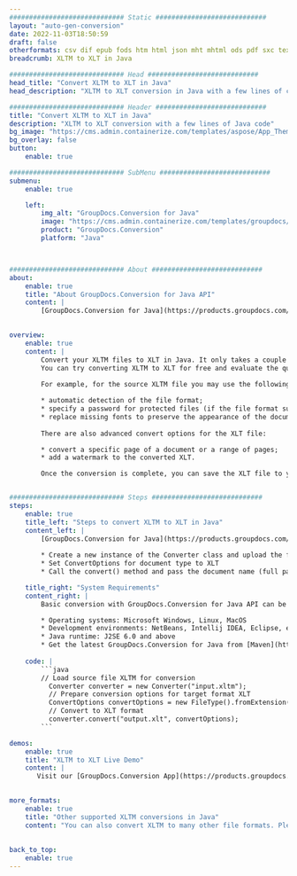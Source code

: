 ```yaml
---
############################# Static ############################
layout: "auto-gen-conversion"
date: 2022-11-03T18:50:59
draft: false
otherformats: csv dif epub fods htm html json mht mhtml ods pdf sxc tex tsv xlam xls xlsb xlsm xlsx xlt xltm xltx xml xps
breadcrumb: XLTM to XLT in Java

############################# Head ############################
head_title: "Convert XLTM to XLT in Java"
head_description: "XLTM to XLT conversion in Java with a few lines of code. Convert over 160 file formats using the GroupDocs document conversion API for Java"

############################# Header ############################
title: "Convert XLTM to XLT in Java"
description: "XLTM to XLT conversion with a few lines of Java code"
bg_image: "https://cms.admin.containerize.com/templates/aspose/App_Themes/V3/images/bg/header1.png"
bg_overlay: false
button:
    enable: true

############################# SubMenu ############################
submenu:
    enable: true

    left:
        img_alt: "GroupDocs.Conversion for Java"
        image: "https://cms.admin.containerize.com/templates/groupdocs/images/product-logos/90x90-noborder/groupdocs-conversion-java.png"
        product: "GroupDocs.Conversion"
        platform: "Java"



############################# About ############################
about:
    enable: true
    title: "About GroupDocs.Conversion for Java API"
    content: |
        [GroupDocs.Conversion for Java](https://products.groupdocs.com/conversion/java/) is an advanced file format conversion API for converting between popular image and document formats such as Microsoft Office, OpenDocument, PDF, HTML, email, CAD. and much more with just a few lines of code. The native API automatically detects the formats of the original documents and offers many options for customizing the converted documents. Along with the function of extracting information from a document, it also supports caching of the conversion results to the local disk by default. However, any type of cache storage can be supported by implementing the appropriate interfaces - Amazon S3, Dropbox, Google Drive, Windows Azure, Reddis, or any others.
    

overview:
    enable: true
    content: |
        Convert your XLTM files to XLT in Java. It only takes a couple of lines of Java code on any platform of your choice, such as Windows, Linux, macOS.
        You can try converting XLTM to XLT for free and evaluate the quality of the conversion results. Along with simple file conversion scripts, you can try more sophisticated options for loading the XLTM source file and storing the XLT output. 
        
        For example, for the source XLTM file you may use the following load options:

        * automatic detection of the file format;
        * specify a password for protected files (if the file format supports it);
        * replace missing fonts to preserve the appearance of the document.
        
        There are also advanced convert options for the XLT file:

        * convert a specific page of a document or a range of pages;
        * add a watermark to the converted XLT.

        Once the conversion is complete, you can save the XLT file to your local file path or to any third party storage such as FTP, Amazon S3, Google Drive, Dropbox etc. Please note - to convert XLTM to XLT, you do not need to install any additional software, such as MS Office, Open Office, Adobe Acrobat Reader etc.


############################# Steps ############################
steps:
    enable: true
    title_left: "Steps to convert XLTM to XLT in Java"
    content_left: |
        [GroupDocs.Conversion for Java](https://products.groupdocs.com/conversion/java/) allows developers to easily convert XLTM file to XLT with a few lines of code.
        
        * Create a new instance of the Converter class and upload the file XLTM with the full path
        * Set ConvertOptions for document type to XLT
        * Call the convert() method and pass the document name (full path) and format (XLT) as a parameter

    title_right: "System Requirements"
    content_right: |
        Basic conversion with GroupDocs.Conversion for Java API can be done with just a few lines of code. Our APIs are supported on all major platforms and operating systems. Before executing the code below, make sure you have the following prerequisites installed on your system.

        * Operating systems: Microsoft Windows, Linux, MacOS
        * Development environments: NetBeans, Intellij IDEA, Eclipse, etc.
        * Java runtime: J2SE 6.0 and above
        * Get the latest GroupDocs.Conversion for Java from [Maven](https://repository.groupdocs.com/webapp/#/artifacts/browse/tree/General/repo/com/groupdocs/groupdocs-conversion)
         
    code: |
        ```java    
        // Load source file XLTM for conversion
          Converter converter = new Converter("input.xltm");
          // Prepare conversion options for target format XLT
          ConvertOptions convertOptions = new FileType().fromExtension("xlt").getConvertOptions();
          // Convert to XLT format
          converter.convert("output.xlt", convertOptions);
        ```

demos:
    enable: true
    title: "XLTM to XLT Live Demo"
    content: |
       Visit our [GroupDocs.Conversion App](https://products.groupdocs.app/conversion/family) website and try XLTM to XLT conversion now. The free demo has the following benefits
          

more_formats:
    enable: true
    title: "Other supported XLTM conversions in Java"
    content: "You can also convert XLTM to many other file formats. Please see the list below."
       
       
back_to_top:
    enable: true
---
```

